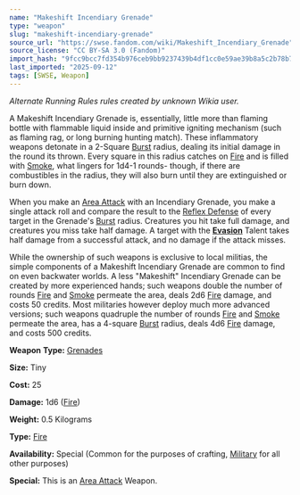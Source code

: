 ```yaml
---
name: "Makeshift Incendiary Grenade"
type: "weapon"
slug: "makeshift-incendiary-grenade"
source_url: "https://swse.fandom.com/wiki/Makeshift_Incendiary_Grenade"
source_license: "CC BY-SA 3.0 (Fandom)"
import_hash: "9fcc9bcc7fd354b976ceb9bb9237439b4df1cc0e59ae39b8a5c2b78b7a1ae3d0"
last_imported: "2025-09-12"
tags: [SWSE, Weapon]
---
```

*Alternate Running Rules rules created by unknown Wikia user.*

A Makeshift Incendiary Grenade is, essentially, little more than flaming bottle with flammable liquid inside and primitive igniting mechanism (such as flaming rag, or long burning hunting match). These inflammatory weapons detonate in a 2-Square [Burst](https://swse.fandom.com/wiki/Burst) radius, dealing its initial damage in the round its thrown. Every square in this radius catches on [Fire](https://swse.fandom.com/wiki/Fire) and is filled with [Smoke](https://swse.fandom.com/wiki/Smoke), what lingers for 1d4-1 rounds- though, if there are combustibles in the radius, they will also burn until they are extinguished or burn down.

When you make an [Area Attack](https://swse.fandom.com/wiki/Area_Attack) with an Incendiary Grenade, you make a single attack roll and compare the result to the [Reflex Defense](https://swse.fandom.com/wiki/Reflex_Defense) of every target in the Grenade's [Burst](https://swse.fandom.com/wiki/Burst) radius. Creatures you hit take full damage, and creatures you miss take half damage. A target with the [**Evasion**](https://swse.fandom.com/wiki/Evasion) Talent takes half damage from a successful attack, and no damage if the attack misses.

While the ownership of such weapons is exclusive to local militias, the simple components of a Makeshift Incendiary Grenade are common to find on even backwater worlds. A less "Makeshift" Incendiary Grenade can be created by more experienced hands; such weapons double the number of rounds [Fire](https://swse.fandom.com/wiki/Fire) and [Smoke](https://swse.fandom.com/wiki/Smoke) permeate the area, deals 2d6 [Fire](https://swse.fandom.com/wiki/Fire) damage, and costs 50 credits. Most militaries however deploy much more advanced versions; such weapons quadruple the number of rounds [Fire](https://swse.fandom.com/wiki/Fire) and [Smoke](https://swse.fandom.com/wiki/Smoke) permeate the area, has a 4-square [Burst](https://swse.fandom.com/wiki/Burst) radius, deals 4d6 [Fire](https://swse.fandom.com/wiki/Fire) damage, and costs 500 credits.

**Weapon** **Type:** [Grenades](https://swse.fandom.com/wiki/Grenades)

**Size:** Tiny

**Cost:** 25

**Damage:** 1d6 ([Fire](https://swse.fandom.com/wiki/Fire))

**Weight:** 0.5 Kilograms

**Type:** [Fire](https://swse.fandom.com/wiki/Fire)

**Availability:** Special (Common for the purposes of crafting, [Military](https://swse.fandom.com/wiki/Military) for all other purposes)

**Special:** This is an [Area Attack](https://swse.fandom.com/wiki/Area_Attack) Weapon.